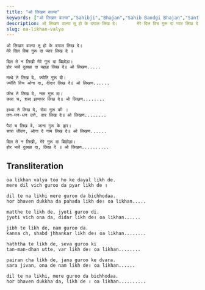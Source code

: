 ```yaml
---
title: "ओ लिखण वाल्या"
keywords: ["ओ लिखण वाल्या","Sahibji","Bhajan","Sahib Bandgi Bhajan","Sant Kabir Bhajan","bhajan lyrics","साहिब बंदगी भजन","भजन"]
description: ओ लिखण वाल्या तू हो के दयाल लिख दे।       मेरे दिल विच गुरू दा प्यार लिख दे ॥          दिल ते न लिखी मेरे गुरू दा बिछोड़ा।       होर भावें दुक्खा दा
slug: oa-likhan-valya
---
```


  
    ओ लिखण वाल्या तू हो के दयाल लिख दे।  
    मेरे दिल विच गुरू दा प्यार लिख दे ॥  
  
    दिल ते न लिखी मेरे गुरू दा बिछोड़ा।  
    होर भावें दुक्खा दा पहाड़ लिख दे॥ ओ लिखण.....  
  
    मत्थे ते लिख दे, ज्योति गुरू दी।  
    ज्योति विच ओना दा, दीदार लिख दे॥ ओ लिखण......  
  
    जीभ ते लिख दे, नाम गुरू दा।  
    कन्ना च, शब्द झन्कार लिख दे॥ ओ लिखण........  
  
    हथ्था ते लिख दे, सेवा गुरू की ।  
    तन-मन-धन उत्ते, वार लिख दे॥ ओ लिखण........  
  
    पैरां च लिख दे, जाना गुरू के द्वार।  
    सारा जीवन, ओना दे नाम लिख दे॥ ओ लिखण......  
      
    दिल ते न लिखी, मेरे गुरू दा बिछोड़ा।  
    होर भावें दुक्खा दा, लिख दे ॥ ओ लिखण..........  


## Transliteration

  
    oa likhan valya too ho ke dayal likh de.  
    mere dil vich guroo da pyar likh de ॥  
  
    dil te na likhi mere guroo da bichhodaa.  
    hor bhaven dukkha da pahada likh de॥ oa likhan.....  
  
    matthe te likh de, jyoti guroo di.  
    jyoti vich ona da, didar likh de॥ oa likhan......  
  
    jibh te likh de, nam guroo da.  
    kanna ch, shabd jhhankar likh de॥ oa likhan........  
  
    haththa te likh de, seva guroo ki  
    tan-man-dhan utte, var likh de॥ oa likhan........  
  
    pairan cha likh de, jana guroo ke dvara.  
    sara jivan, ona de nam likh de॥ oa likhan......  
      
    dil te na likhi, mere guroo da bichhodaa.  
    hor bhaven dukkha da, likh de ॥ oa likhan..........  

  